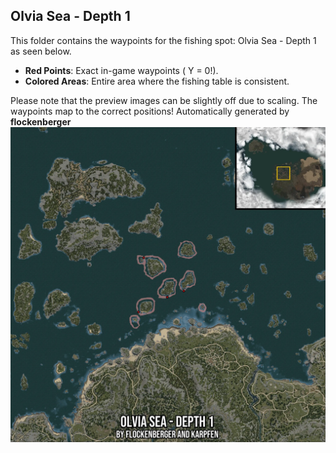 ## Olvia Sea - Depth 1
This folder contains the waypoints for the fishing spot: Olvia Sea - Depth 1 as seen below.

- **Red Points**: Exact in-game waypoints ( Y = 0!).
- **Colored Areas**: Entire area where the fishing table is consistent.

Please note that the preview images can be slightly off due to scaling. The waypoints map to the correct positions!
Automatically generated by **flockenberger**
![preview_Olvia Sea - Depth 1](./Preview.webp)
